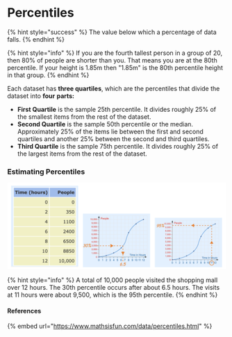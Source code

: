 # Percentiles

{% hint style="success" %}
The value below which a percentage of data falls.
{% endhint %}

{% hint style="info" %}
If you are the fourth tallest person in a group of 20, then 80% of people are shorter than you. That means you are at the 80th percentile. If your height is 1.85m then "1.85m" is the 80th percentile height in that group.
{% endhint %}

Each dataset has **three quartiles**, which are the percentiles that divide the dataset into **four** **parts:**

* **First Quartile** is the sample 25th percentile. It divides roughly 25% of the smallest items from the rest of the dataset.
* **Second Quartile** is the sample 50th percentile or the median. Approximately 25% of the items lie between the first and second quartiles and another 25% between the second and third quartiles.
* **Third Quartile** is the sample 75th percentile. It divides roughly 25% of the largest items from the rest of the dataset.

### Estimating Percentiles

![](../.gitbook/assets/screen-shot-2020-01-23-at-11.59.18-am.png)

{% hint style="info" %}
A total of 10,000 people visited the shopping mall over 12 hours. The 30th percentile occurs after about 6.5 hours. The visits at 11 hours were about 9,500, which is the 95th percentile.
{% endhint %}

#### References

{% embed url="https://www.mathsisfun.com/data/percentiles.html" %}



